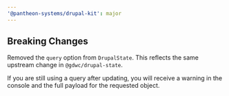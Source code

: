 ```yaml
---
'@pantheon-systems/drupal-kit': major
---
```


## Breaking Changes

Removed the `query` option from `DrupalState`. This reflects the same upstream
change in `@gdwc/drupal-state`.

If you are still using a query after updating, you will receive a warning in the
console and the full payload for the requested object.
